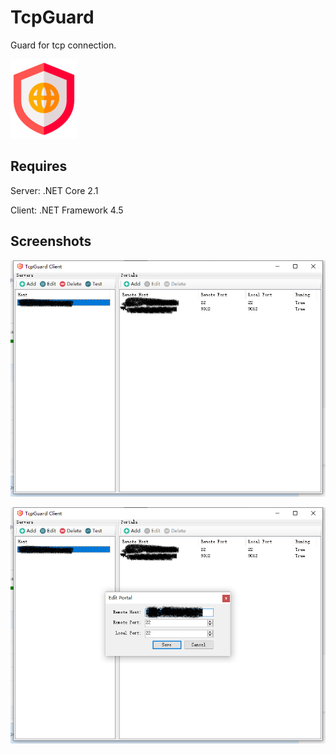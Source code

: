 # TcpGuard
Guard for tcp connection.

![alt tag](https://github.com/aaasoft/TcpGuard/raw/master/logo.png)

## Requires

Server: .NET Core 2.1

Client: .NET Framework 4.5

## Screenshots

![alt tag](https://github.com/aaasoft/TcpGuard/raw/master/Screenshots/1.png)

![alt tag](https://github.com/aaasoft/TcpGuard/raw/master/Screenshots/2.png)

